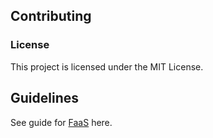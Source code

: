 ## Contributing

### License

This project is licensed under the MIT License.

## Guidelines

See guide for [FaaS](https://github.com/alexellis/faas/blob/master/CONTRIBUTING.md) here.
